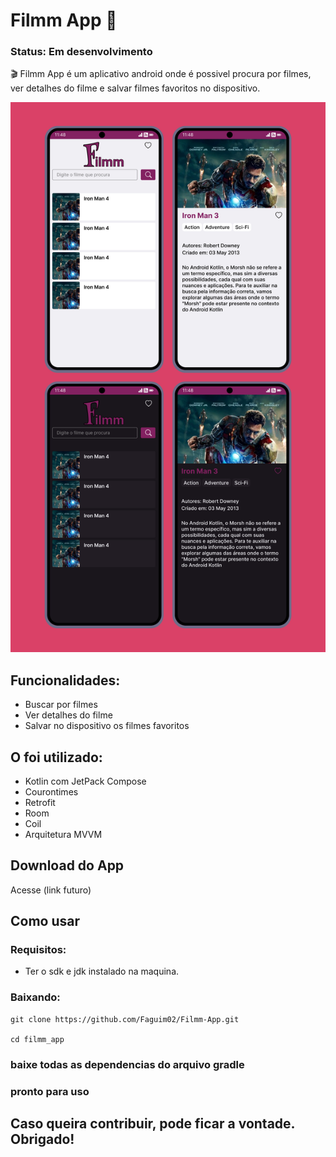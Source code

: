 # Filmm App 🎥

### Status: Em desenvolvimento

<p> 🎬 Filmm App é um aplicativo android onde é possivel procura por filmes, ver detalhes do filme e salvar filmes favoritos no dispositivo.</p>

<p align="center">
    <img src="preview/preview.png">
</p>

## Funcionalidades:
- Buscar por filmes
- Ver detalhes do filme
- Salvar no dispositivo os filmes favoritos

## O foi utilizado:
- Kotlin com JetPack Compose
- Courontimes
- Retrofit
- Room
- Coil
- Arquitetura MVVM

## Download do App
Acesse (link futuro)

## Como usar

### Requisitos:
- Ter o sdk e jdk instalado na maquina.

### Baixando:
```shell
git clone https://github.com/Faguim02/Filmm-App.git

cd filmm_app
```

### baixe todas as dependencias do arquivo gradle

### pronto para uso

## Caso queira contribuir, pode ficar a vontade. Obrigado!